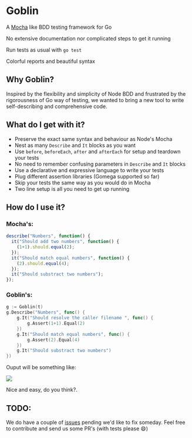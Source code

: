 Goblin
======

A [Mocha](http://visionmedia.github.io/mocha/) like BDD testing framework for Go

No extensive documentation nor complicated steps to get it running

Run tests as usual with `go test`

Colorful reports and beautiful syntax


Why Goblin?
-----------

Inspired by the flexibility and simplicity of Node BDD and frustrated by the
rigorousness of Go way of testing, we wanted to bring a new tool to 
write self-describing and comprehensive code.



What do I get with it?
----------------------

- Preserve the exact same syntax and behaviour as Node's Mocha
- Nest as many `Describe` and `It` blocks as you want
- Use `before`, `beforeEach`, `after` and `afterEach` for setup and teardown your tests
- No need to remember confusing parameters in `Describe` and `It` blocks
- Use a declarative and expressive language to write your tests
- Plug different assertion libraries (Gomega supported so far)
- Skip your tests the same way as you would do in Mocha
- Two line setup is all you need to get up running



How do I use it?
----------------

### Mocha's: 

```javascript
describe("Numbers", function() {
  it("Should add two numbers", function() {
    (1+1).should.equal(2);
  });
  it("Should match equal numbers", function() {
    (2).should.equal(4);
  });
  it("Should substract two numbers");
});
```


### Goblin's: 

```go
g := Goblin(t)
g.Describe("Numbers", func() {
    g.It("Should resolve the caller filename ", func() {
        g.Assert(1+1).Equal(2)
    })
    g.It("Should match equal numbers", func() {
        g.Assert(2).Equal(4)
    })
    g.It("Should substract two numbers")
})
```


Ouput will be something like:

![](https://github.com/marcosnils/goblin/blob/unstable/goblin_output.png?raw=true)


Nice and easy, do you think?.


TODO:
-----

We do have a couple of [issues](https://github.com/franela/goblin/issues) pending we'd like to fix someday. Feel free to
contribute and send us some PR's (with tests please :smile:)
